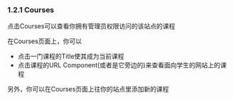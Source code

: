### 1.2.1 Courses

点击Courses可以查看你拥有管理员权限访问的该站点的课程

在Courses页面上，你可以

- 点击一门课程的Title使其成为当前课程
- 点击课程的URL Component(或者是它旁边的)来查看面向学生的网站上的课程

另外，你可以在Courses页面上往你的站点里添加新的课程
